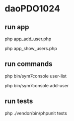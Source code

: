 # daoPDO1024

## run app

php app_add_user.php

php app_show_users.php

## run commands 

php bin/sym7console user-list

php bin/sym7console add-user <name> <email> <password>


## run tests

php ./vendor/bin/phpunit tests